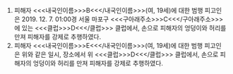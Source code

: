 1. 피해자 <<<내국인이름>>>B<<</내국인이름>>>(여, 19세)에 대한 범행
피고인은 2019. 12. 7. 01:00경 서울 마포구 <<<구아래주소>>>C<<</구아래주소>>>에 있는 <<<클럽>>>D<<</클럽>>> 클럽에서, 손으로 피해자의 엉덩이와 허리를 만져 피해자를 강제로 추행하였다.
2. 피해자 <<<내국인이름>>>E<<</내국인이름>>>(여, 19세)에 대한 범행
피고인은 위와 같은 일시, 장소에서 위 <<<클럽>>>D<<</클럽>>> 클럽에서, 손으로 피해자의 엉덩이와 허리를 만져 피해자를 강제로 추행하였다.
